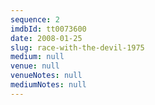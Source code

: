 ```yaml
---
sequence: 2
imdbId: tt0073600
date: 2008-01-25
slug: race-with-the-devil-1975
medium: null
venue: null
venueNotes: null
mediumNotes: null
---
```


